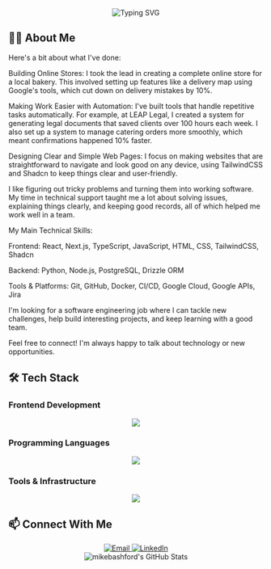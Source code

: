 <div align="center">
  <img src="https://readme-typing-svg.herokuapp.com?font=Fira+Code&weight=500&size=40&pause=1000&color=6366F1&center=true&vCenter=true&random=false&width=600&height=100&lines=Software+Engineer;Full+Stack+Developer;UI%2FUX+Enthusiast" alt="Typing SVG" />
</div>

## 👨‍💻 About Me

Here's a bit about what I've done:

Building Online Stores: I took the lead in creating a complete online store for a local bakery. This involved setting up features like a delivery map using Google's tools, which cut down on delivery mistakes by 10%. 

Making Work Easier with Automation: I've built tools that handle repetitive tasks automatically. For example, at LEAP Legal, I created a system for generating legal documents that saved clients over 100 hours each week. I also set up a system to manage catering orders more smoothly, which meant confirmations happened 10% faster.

Designing Clear and Simple Web Pages: I focus on making websites that are straightforward to navigate and look good on any device, using TailwindCSS and Shadcn to keep things clear and user-friendly.

I like figuring out tricky problems and turning them into working software. My time in technical support taught me a lot about solving issues, explaining things clearly, and keeping good records, all of which helped me work well in a team.

My Main Technical Skills:

Frontend: React, Next.js, TypeScript, JavaScript, HTML, CSS, TailwindCSS, Shadcn

Backend: Python, Node.js, PostgreSQL, Drizzle ORM

Tools & Platforms: Git, GitHub, Docker, CI/CD, Google Cloud, Google APIs, Jira

I'm looking for a software engineering job where I can tackle new challenges, help build interesting projects, and keep learning with a good team.

Feel free to connect! I'm always happy to talk about technology or new opportunities.

## 🛠️ Tech Stack

### Frontend Development
<div align="center">
  <img src="https://skillicons.dev/icons?i=react,vue,html,css,tailwind" />
</div>

### Programming Languages
<div align="center">
  <img src="https://skillicons.dev/icons?i=ts,js,cs,py" />
</div>

### Tools & Infrastructure
<div align="center">
  <img src="https://skillicons.dev/icons?i=postgres,docker,figma,bash,pnpm,git" />
</div>

## 📫 Connect With Me

<div align="center">
  <a href="mailto:mikebashford@gmail.com">
    <img src="https://skillicons.dev/icons?i=gmail" alt="Email" />
  </a>
  <a href="https://www.linkedin.com/in/mikebashford">
    <img src="https://skillicons.dev/icons?i=linkedin" alt="LinkedIn" />
  </a>
</div>


<div align="center">
<img src="https://github-readme-stats.vercel.app/api/top-langs/?username=mikebashford&theme=dark&show_icons=true&hide_border=true&layout=compact" alt="mikebashford's GitHub Stats" />
</div>
